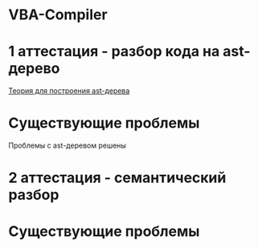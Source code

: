 # VBA-Compiler  
# 1 аттестация - разбор кода на ast-дерево  
[Теория для построения ast-дерева](https://bbb.edu.vsu.ru/playback/presentation/2.3/0b271c0373ea8bb718b7f0547f064ee8831e08f1-1678424783829)  

# Существующие проблемы  
Проблемы с ast-деревом решены

# 2 аттестация - семантический разбор

# Существующие проблемы
